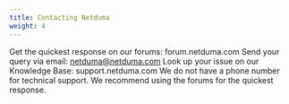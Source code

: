 ```yaml
---
title: Contacting Netduma
weight: 4
---
```


Get the quickest response on our forums: forum.netduma.com
Send your query via email: netduma@netduma.com
Look up your issue on our Knowledge Base: support.netduma.com
We do not have a phone number for technical support. We recommend using the forums for the quickest response.
